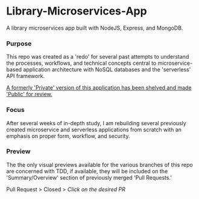 # Library-Microservices-App
 
 A library microservices app built with NodeJS, Express, and MongoDB. 

 ### Purpose
This repo was created as a 'redo' for several past attempts to understand the processes, workflows, and technical concepts central to microservice-based application architecture with NoSQL databases and the 'serverless' API framework. 

[A formerly 'Private' version of this application has been shelved and made 'Public' for review. ](https://github.com/iTrauco/node-mongodb-microservice-app)

### Focus
After several weeks of in-depth study, I am rebuilding several previously created microservice and serverless applications from scratch with an emphasis on proper form, workflow, and security.

### Preview
The the only visual previews available for the various branches of this repo are concerned with TDD, if available, they will be included on the 'Summary/Overview' section of previously merged 'Pull Requests.'

Pull Request > Closed > *Click on the desired PR*

